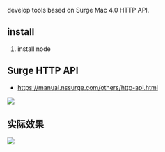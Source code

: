 develop tools based on Surge Mac 4.0 HTTP API.

## install 

1. install node

## Surge HTTP API
- https://manual.nssurge.com/others/http-api.html


[![](https://img.shields.io/badge/version-v1.4-green)](./Surge.alfredworkflow)


<!-- more -->

## 实际效果

![](./surge.gif)
